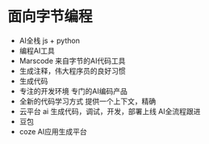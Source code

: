 # 面向字节编程

- AI全栈
 js + python
- 编程AI工具
 - Marscode 来自字节的AI代码工具
  - 生成注释，伟大程序员的良好习惯
  - 生成代码
  - 专注的开发环境
    专门的AI编码产品
  - 全新的代码学习方式
    提供一个上下文，精确
  - 云平台
    ai 生成代码，调试，开发，部署上线 AI全流程跟进
 - 豆包
 - coze AI应用生成平台